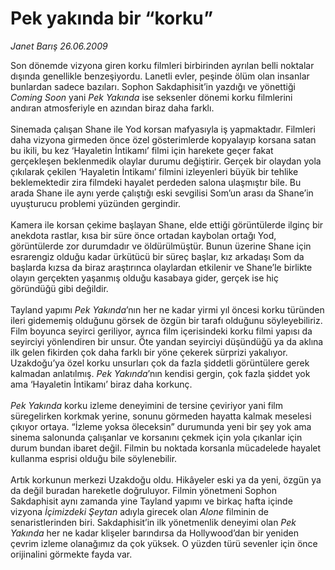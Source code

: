# Pek yakında bir “korku”

*Janet Barış 26.06.2009*

<div class="taraf_structure_2col_1zq">
<div class="margen_n">



 <p>Son dönemde vizyona giren korku filmleri birbirinden ayrılan belli noktalar dışında genellikle benzeşiyordu. Lanetli evler, peşinde ölüm olan insanlar bunlardan sadece bazıları. Sophon Sakdaphisit’in yazdığı ve yönettiği <i>Coming Soon</i> yani <i>Pek Yakında</i> ise seksenler dönemi korku filmlerini andıran atmosferiyle en azından biraz daha farklı. <br/><br/>Sinemada çalışan Shane ile Yod korsan mafyasıyla iş yapmaktadır. Filmleri daha vizyona girmeden önce özel gösterimlerde kopyalayıp korsana satan bu ikili, bu kez ‘Hayaletin İntikamı’ filmi için harekete geçer fakat gerçekleşen beklenmedik olaylar durumu değiştirir. Gerçek bir olaydan yola çıkılarak çekilen ‘Hayaletin İntikamı’ filmini izleyenleri büyük bir tehlike beklemektedir zira filmdeki hayalet perdeden salona ulaşmıştır bile. Bu arada Shane ile aynı yerde çalıştığı eski sevgilisi Som’un arası da Shane’in uyuşturucu problemi yüzünden gergindir. <br/><br/>Kamera ile korsan çekime başlayan Shane, elde ettiği görüntülerde ilginç bir anekdota rastlar, kısa bir süre önce ortadan kaybolan ortağı Yod, görüntülerde zor durumdadır ve öldürülmüştür. Bunun üzerine Shane için esrarengiz olduğu kadar ürkütücü bir süreç başlar, kız arkadaşı Som da başlarda kızsa da biraz araştırınca olaylardan etkilenir ve Shane’le birlikte olayın gerçekten yaşanmış olduğu kasabaya gider, gerçek ise hiç göründüğü gibi değildir. <br/><br/>Tayland yapımı <i>Pek Yakında</i>’nın her ne kadar yirmi yıl öncesi korku türünden ileri gidememiş olduğunu görsek de özgün bir tarafı olduğunu söyleyebiliriz. Film boyunca seyirci geriliyor, ayrıca film içerisindeki korku filmi yapısı da seyirciyi yönlendiren bir unsur. Öte yandan seyirciyi düşündüğü ya da aklına ilk gelen fikirden çok daha farklı bir yöne çekerek sürprizi yakalıyor. Uzakdoğu’ya özel korku unsurları çok da fazla şiddetli görüntülere gerek kalmadan anlatılmış. <i>Pek Yakında</i>’nın kendisi gergin, çok fazla şiddet yok ama ‘Hayaletin İntikamı’ biraz daha korkunç. <i><br/><br/>Pek Yakında</i> korku izleme deneyimini de tersine çeviriyor yani film süregelirken korkmak yerine, sonunu görmeden hayatta kalmak meselesi çıkıyor ortaya. “İzleme yoksa öleceksin” durumunda yeni bir şey yok ama sinema salonunda çalışanlar ve korsanını çekmek için yola çıkanlar için durum bundan ibaret değil. Filmin bu noktada korsanla mücadelede hayalet kullanma esprisi olduğu bile söylenebilir. <br/><br/>Artık korkunun merkezi Uzakdoğu oldu. Hikâyeler eski ya da yeni, özgün ya da değil buradan hareketle doğruluyor. Filmin yönetmeni Sophon Sakdaphisit aynı zamanda yine Tayland yapımı ve birkaç hafta içinde vizyona <i>İçimizdeki Şeytan</i> adıyla girecek olan <i>Alone</i> filminin de senaristlerinden biri. Sakdaphisit’in ilk yönetmenlik deneyimi olan <i>Pek Yakında</i> her ne kadar klişeler barındırsa da Hollywood’dan bir yeniden çevrim izleme olanağımız da çok yüksek. O yüzden türü sevenler için önce orijinalini görmekte fayda var.</p>
<br/>
<br/>
<br/>



<br/>


<div id="taraf_not">
</div>

</div>


</div>
